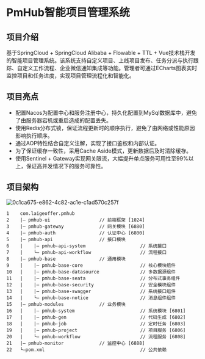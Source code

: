 
# PmHub智能项目管理系统

## 项目介绍
基于SpringCloud + SpringCloud Alibaba + Flowable + TTL + Vue技术栈开发的智能项目管理系统。该系统支持自定义项目、上线项目发布、任务分派与执行跟踪、自定义工作流程、企业微信通知集成等功能。管理者可通过ECharts图表实时监控项目和任务进度，实现项目管理流程化和智能化。

## 项目亮点
- 配置Nacos为配置中心和服务注册中心，持久化配置到MySql数据库中，避免了由服务器宕机或重启造成的配置丢失。
- 使用Redis分布式锁，保证流程更新时的顺序执行，避免了由网络或性能原因影响执行顺序。
- 通过AOP特性结合自定义注解，实现了接口鉴权和内部认证。
- 为了保证缓存一致性，采用Cache Aside模式，更新数据后及时清除缓存。
- 使用Sentinel + Gateway实现网关限流，大幅提升单点服务可用性至99%以上，保证高并发情况下的服务可靠性。

## 项目架构



![0c1ca675-e862-4c82-ac1e-c1ad570c257f](C:\Users\ASUS\OneDrive\桌面\0c1ca675-e862-4c82-ac1e-c1ad570c257f.png)

```
1    com.laigeoffer.pmhub
2    |— pmhub-ui                  // 前端框架 [1024]
3    |— pmhub-gateway             // 网关模块 [6880]
4    |— pmhub-auth                // 认证中心 [6800]
5    |— pmhub-api                 // 接口模块
6    |    |— pmhub-api-system                    // 系统接口
7    |    └— pmhub-api-workflow                  // 流程接口
8    |— pmhub-base                // 通用模块
9    |    |— pmhub-base-core                     // 核心模块组件
10   |    |— pmhub-base-datasource               // 多数据源组件
11   |    |— pmhub-base-seata                    // 分布式事务组件
12   |    |— pmhub-base-security                 // 安全模块组件
13   |    |— pmhub-base-swagger                  // 系统接口组件
14   |    └— pmhub-base-notice                   // 消息组件组件
15   |— pmhub-modules             // 业务模块
16   |    |— pmhub-system                        // 系统模块 [6801]
17   |    |— pmhub-gen                           // 代码生成 [6802]
18   |    |— pmhub-job                           // 定时任务 [6803]
19   |    |— pmhub-project                       // 项目服务 [6806]
20   |    └— pmhub-workflow                      // 流程服务 [6808]
21   |— pmhub-monitor             // 监控中心 [6888]
22   └—pom.xml                                   // 公共依赖
```